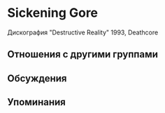 # Sickening Gore

Дискография
"Destructive Reality" 1993, Deathcore

## Отношения с другими группами


## Обсуждения


## Упоминания

